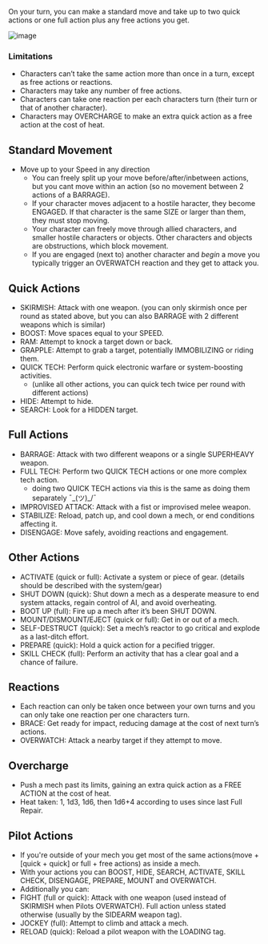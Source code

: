 On your turn, you can make a standard move and take up to two quick actions or one full action plus any free actions you get.


![image](https://user-images.githubusercontent.com/10684874/136700565-b103ecac-ecb8-4484-9dc8-e7038726a392.png)

### Limitations
- Characters can’t take the same action more than once in a turn, except as free actions or reactions.
- Characters may take any number of free actions.
- Characters can take one reaction per each characters turn (their turn or that of another character).
- Characters may OVERCHARGE to make an extra quick action as a free action at the cost of heat.

## Standard Movement
- Move up to your Speed in any direction
  - You can freely split up your move before/after/inbetween actions, but you cant move within an action (so no movement between 2 actions of a BARRAGE).
  - If your character moves adjacent to a hostile haracter, they become ENGAGED. If that character is the same SIZE or larger than them, they must stop moving.
  - Your character can freely move through allied characters, and smaller hostile characters or objects. Other characters and objects are obstructions, which block movement.
  - If you are engaged (next to) another character and *begin* a move you typically trigger an OVERWATCH reaction and they get to attack you.

## Quick Actions
- SKIRMISH: Attack with one weapon. (you can only skirmish once per round as stated above, but you can also BARRAGE with 2 different weapons which is similar)
- BOOST: Move spaces equal to your SPEED.
- RAM: Attempt to knock a target down or back.
- GRAPPLE: Attempt to grab a target, potentially IMMOBILIZING or riding them.
- QUICK TECH: Perform quick electronic warfare or system-boosting activities. 
  - (unlike all other actions, you can quick tech twice per round with different actions)
- HIDE: Attempt to hide.
- SEARCH: Look for a HIDDEN target.

## Full Actions
- BARRAGE: Attack with two different weapons or a single SUPERHEAVY weapon.
- FULL TECH: Perform two QUICK TECH actions or one more complex tech action.
  - doing two QUICK TECH actions via this is the same as doing them separately ¯\_(ツ)_/¯
- IMPROVISED ATTACK: Attack with a fist or improvised melee weapon.
- STABILIZE: Reload, patch up, and cool down a mech, or end conditions affecting it.
- DISENGAGE: Move safely, avoiding reactions and engagement.

## Other Actions
- ACTIVATE (quick or full): Activate a system or piece of gear. (details should be described with the system/gear)
- SHUT DOWN (quick): Shut down a mech as a desperate measure to end system attacks, regain control of AI, and avoid overheating.
- BOOT UP (full): Fire up a mech after it’s been SHUT DOWN.
- MOUNT/DISMOUNT/EJECT (quick or full): Get in or out of a mech.
- SELF-DESTRUCT (quick): Set a mech’s reactor to go critical and explode as a last-ditch effort.
- PREPARE (quick): Hold a quick action for a pecified trigger.
- SKILL CHECK (full): Perform an activity that has a clear goal and a chance of failure.

## Reactions
  - Each reaction can only be taken once between your own turns and you can only take one reaction per one characters turn.
- BRACE: Get ready for impact, reducing damage at the cost of next turn’s actions.
- OVERWATCH: Attack a nearby target if they attempt to move.

## Overcharge
- Push a mech past its limits, gaining an extra quick action as a FREE ACTION at the cost of heat.
- Heat taken: 1, 1d3, 1d6, then 1d6+4 according to uses since last Full Repair.

## Pilot Actions
- If you're outside of your mech you get most of the same actions(move + \[quick + quick\] or full + free actions) as inside a mech.
- With your actions you can BOOST, HIDE, SEARCH, ACTIVATE, SKILL CHECK, DISENGAGE, PREPARE, MOUNT and OVERWATCH.
- Additionally you can:
- FIGHT (full or quick): Attack with one weapon (used instead of SKIRMISH when Pilots OVERWATCH). Full action unless stated otherwise (usually by the SIDEARM weapon tag).
- JOCKEY (full): Attempt to climb and attack a mech.
- RELOAD (quick): Reload a pilot weapon with the
LOADING tag.

